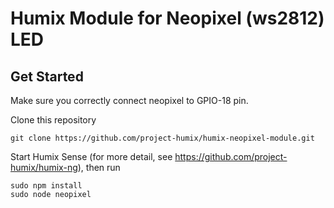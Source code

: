 
# Humix Module for Neopixel (ws2812) LED

## Get Started

Make sure you correctly connect neopixel to GPIO-18 pin. 

Clone this repository

```
git clone https://github.com/project-humix/humix-neopixel-module.git
```

Start Humix Sense (for more detail, see https://github.com/project-humix/humix-ng), then run 

```
sudo npm install
sudo node neopixel
```



